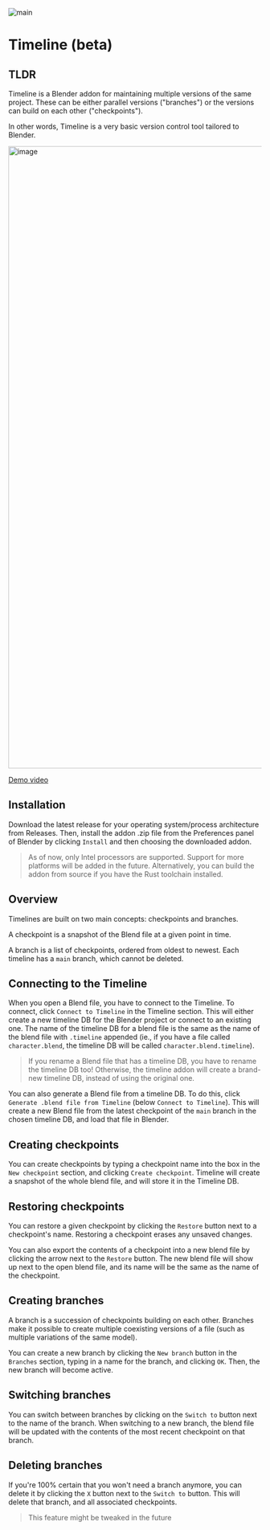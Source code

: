 ![main](https://github.com/bkrmendy/cg_timeline/actions/workflows/rust.yml/badge.svg)

# Timeline (beta)

## TLDR

Timeline is a Blender addon for maintaining multiple versions of the same
project. These can be either parallel versions ("branches") or the versions can
build on each other ("checkpoints").

In other words, Timeline is a very basic version control tool tailored to
Blender.

<img width="1239" alt="image" src="https://github.com/bkrmendy/cg_timeline/assets/16385508/d44d6dd2-68b2-4ee2-973f-b99e3624d970">

[Demo video](https://youtu.be/acJvUIIRbJc)


## Installation

Download the latest release for your operating system/process architecture from
Releases. Then, install the addon .zip file from the Preferences panel of
Blender by clicking `Install` and then choosing the downloaded addon.

> As of now, only Intel processors are supported. Support for more platforms
> will be added in the future. Alternatively, you can build the addon from
> source if you have the Rust toolchain installed.

## Overview

Timelines are built on two main concepts: checkpoints and branches.

A checkpoint is a snapshot of the Blend file at a given point in time.

A branch is a list of checkpoints, ordered from oldest to newest. Each timeline
has a `main` branch, which cannot be deleted.

## Connecting to the Timeline

When you open a Blend file, you have to connect to the Timeline. To connect,
click `Connect to Timeline` in the Timeline section. This will either create a
new timeline DB for the Blender project or connect to an existing one. The name
of the timeline DB for a blend file is the same as the name of the blend file
with `.timeline` appended (ie., if you have a file called `character.blend`, the
timeline DB will be called `character.blend.timeline`).

> If you rename a Blend file that has a timeline DB, you have to rename the
> timeline DB too! Otherwise, the timeline addon will create a brand-new
> timeline DB, instead of using the original one.

You can also generate a Blend file from a timeline DB. To do this, click
`Generate .blend file from Timeline` (below `Connect to Timeline`). This will
create a new Blend file from the latest checkpoint of the `main` branch in the
chosen timeline DB, and load that file in Blender.

## Creating checkpoints

You can create checkpoints by typing a checkpoint name into the box in the
`New checkpoint` section, and clicking `Create checkpoint`. Timeline will create a
snapshot of the whole blend file, and will store it in the Timeline DB.

## Restoring checkpoints

You can restore a given checkpoint by clicking the `Restore` button next to a
checkpoint's name. Restoring a checkpoint erases any unsaved changes.

You can also export the contents of a checkpoint into a new blend file by
clicking the arrow next to the `Restore` button. The new blend file will show up
next to the open blend file, and its name will be the same as the name of the
checkpoint.

## Creating branches

A branch is a succession of checkpoints building on each other. Branches make it
possible to create multiple coexisting versions of a file (such as multiple
variations of the same model).

You can create a new branch by clicking the `New branch` button in the
`Branches` section, typing in a name for the branch, and clicking `OK`. Then,
the new branch will become active.

## Switching branches

You can switch between branches by clicking on the `Switch to` button next to the
name of the branch. When switching to a new branch, the blend file will be
updated with the contents of the most recent checkpoint on that branch.

## Deleting branches

If you're 100% certain that you won't need a branch anymore, you can delete it
by clicking the `X` button next to the `Switch to` button. This will delete that
branch, and all associated checkpoints.

> This feature might be tweaked in the future
